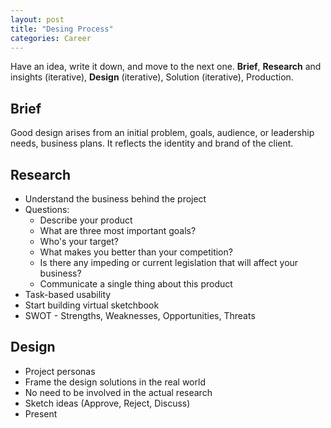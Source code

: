 ```yaml
---
layout: post
title: "Desing Process"
categories: Career
---
```

Have an idea, write it down, and move to the next one. **Brief**, **Research** and insights (iterative), **Design** (iterative), Solution (iterative), Production.

## Brief

Good design arises from an initial problem, goals, audience, or leadership needs, business plans. It reflects the identity and brand of the client.

## Research

*   Understand the business behind the project
*   Questions:
    *   Describe your product
    *   What are three most important goals?
    *   Who's your target?
    *   What makes you better than your competition?
    *   Is there any impeding or current legislation that will affect your business?
    *   Communicate a single thing about this product
*   Task-based usability
*   Start building virtual sketchbook
*   SWOT - Strengths, Weaknesses, Opportunities, Threats


## Design


*   Project personas
*   Frame the design solutions in the real world
*   No need to be involved in the actual research
*   Sketch ideas (Approve, Reject, Discuss)
*   Present

